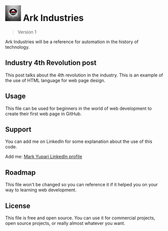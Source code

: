 <h1><img src="./images/logo12.jpg" alt=personal logo" width=50> Ark Industries</h1>

> Version 1

Ark Industries will be a reference for automation in the history of technology.

## Industry 4th Revolution post

This post talks about the 4th revolution in the industry. This is an example of the use of HTML language for web page design.

## Usage

This file can be used for beginners in the world of web development to create their first web page in GitHub.

## Support

You can add me on LinkedIn for some explanation about the use of this code.  
<p>Add me: <a href="https://www.linkedin.com/in/markyupariruiz/" target="_blank">Mark Yupari LinkedIn profile</a></p>

## Roadmap

This file won't be changed so you can reference it if it helped you on your way to learning web development.

## License

This file is free and open source. You can use it for commercial projects, open source projects, or really almost whatever you want.
